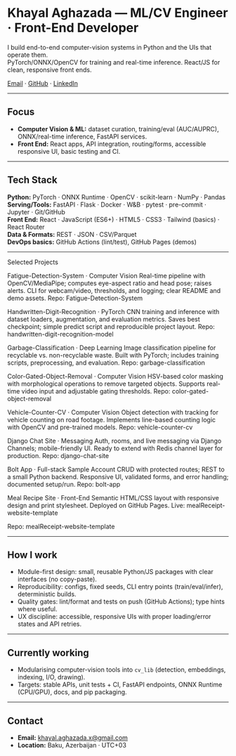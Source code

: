 # Khayal Aghazada — ML/CV Engineer · Front-End Developer

I build end-to-end computer-vision systems in Python and the UIs that operate them.  
PyTorch/ONNX/OpenCV for training and real-time inference. React/JS for clean, responsive front ends.

[Email](mailto:khayal.aghazada.x@gmail.com) · [GitHub](https://github.com/Khayal-Aghazada) · [LinkedIn](https://www.linkedin.com/in/khayal-aghazada-738990301/)

---

## Focus
- **Computer Vision & ML:** dataset curation, training/eval (AUC/AUPRC), ONNX/real-time inference, FastAPI services.
- **Front End:** React apps, API integration, routing/forms, accessible responsive UI, basic testing and CI.

---

## Tech Stack
**Python:** PyTorch · ONNX Runtime · OpenCV · scikit-learn · NumPy · Pandas  
**Serving/Tools:** FastAPI · Flask · Docker · W&B · pytest · pre-commit · Jupyter · Git/GitHub  
**Front End:** React · JavaScript (ES6+) · HTML5 · CSS3 · Tailwind (basics) · React Router  
**Data & Formats:** REST · JSON · CSV/Parquet  
**DevOps basics:** GitHub Actions (lint/test), GitHub Pages (demos)

---

Selected Projects

Fatigue-Detection-System · Computer Vision
Real-time pipeline with OpenCV/MediaPipe; computes eye-aspect ratio and head pose; raises alerts.
CLI for webcam/video, thresholds, and logging; clear README and demo assets.
Repo: Fatigue-Detection-System

Handwritten-Digit-Recognition · PyTorch
CNN training and inference with dataset loaders, augmentation, and evaluation metrics.
Saves best checkpoint; simple predict script and reproducible project layout.
Repo: handwritten-digit-recognition-model

Garbage-Classification · Deep Learning
Image classification pipeline for recyclable vs. non-recyclable waste.
Built with PyTorch; includes training scripts, preprocessing, and evaluation.
Repo: garbage-classification

Color-Gated-Object-Removal · Computer Vision
HSV-based color masking with morphological operations to remove targeted objects.
Supports real-time video input and adjustable gating thresholds.
Repo: color-gated-object-removal

Vehicle-Counter-CV · Computer Vision
Object detection with tracking for vehicle counting on road footage.
Implements line-based counting logic with OpenCV and pre-trained models.
Repo: vehicle-counter-cv

Django Chat Site · Messaging
Auth, rooms, and live messaging via Django Channels; mobile-friendly UI.
Ready to extend with Redis channel layer for production.
Repo: django-chat-site

Bolt App · Full-stack Sample
Account CRUD with protected routes; REST to a small Python backend.
Responsive UI, validated forms, and error handling; documented setup/run.
Repo: bolt-app

Meal Recipe Site · Front-End
Semantic HTML/CSS layout with responsive design and print stylesheet.
Deployed on GitHub Pages.
Live: mealReceipt-website-template

Repo: mealReceipt-website-template

---

## How I work
- Module-first design: small, reusable Python/JS packages with clear interfaces (no copy-paste).
- Reproducibility: configs, fixed seeds, CLI entry points (train/eval/infer), deterministic builds.
- Quality gates: lint/format and tests on push (GitHub Actions); type hints where useful.
- UX discipline: accessible, responsive UIs with proper loading/error states and API retries.


---

## Currently working
- Modularising computer-vision tools into `cv_lib` (detection, embeddings, indexing, I/O, drawing).
- Targets: stable APIs, unit tests + CI, FastAPI endpoints, ONNX Runtime (CPU/GPU), docs, and pip packaging.


---

## Contact
- **Email:** khayal.aghazada.x@gmail.com  
- **Location:** Baku, Azerbaijan · UTC+03
